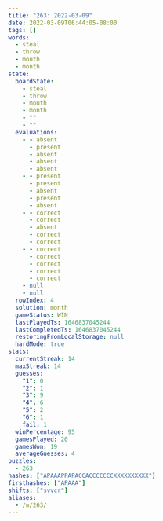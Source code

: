 ```yaml
---
title: "263: 2022-03-09"
date: 2022-03-09T06:44:05-08:00
tags: []
words:
  - steal
  - throw
  - mouth
  - month
state:
  boardState:
    - steal
    - throw
    - mouth
    - month
    - ""
    - ""
  evaluations:
    - - absent
      - present
      - absent
      - absent
      - absent
    - - present
      - present
      - absent
      - present
      - absent
    - - correct
      - correct
      - absent
      - correct
      - correct
    - - correct
      - correct
      - correct
      - correct
      - correct
    - null
    - null
  rowIndex: 4
  solution: month
  gameStatus: WIN
  lastPlayedTs: 1646837045244
  lastCompletedTs: 1646837045244
  restoringFromLocalStorage: null
  hardMode: true
stats:
  currentStreak: 14
  maxStreak: 14
  guesses:
    "1": 0
    "2": 1
    "3": 9
    "4": 6
    "5": 2
    "6": 1
    fail: 1
  winPercentage: 95
  gamesPlayed: 20
  gamesWon: 19
  averageGuesses: 4
puzzles:
  - 263
hashes: ["APAAAPPAPACCACCCCCCCXXXXXXXXXX"]
firsthashes: ["APAAA"]
shifts: ["svvcr"]
aliases:
  - /w/263/
---
```

<!-- more -->

